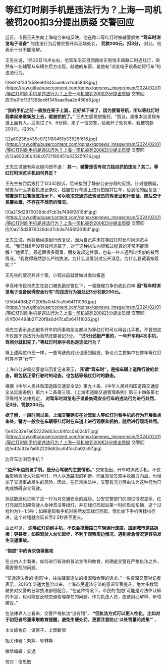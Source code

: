 # 等红灯时刷手机是违法行为？上海一司机被罚200扣3分提出质疑 交警回应

近日，市民王先生向上海电台来电反映，他在路口等红灯时被辅警抓拍 **“驾车时浏览电子设备”** 的违法行为后被交警开具现场处罚，
**罚款200元、扣3分，** 对此，他表示十分不能理解。

王先生说，1月22日16点左右，他驾车沿天目西路往东到恒丰路路口时遇红灯，突然有一名辅警从车辆左后方出现，敲他的车窗，说他有“浏览电子设备妨碍行车”的违法行为。

![9e81df33f358ee6f345aae9aa2d458d8.jpg](https://raw.githubusercontent.com/qqhsx/qqnews_image/main/2024/02/01/等红灯时刷手机是违法行为？上海一司机被罚200扣3分提出质疑 交警回应/9e81df33f358ee6f345aae9aa2d458d8.jpg)

**“我的手机之前一直放在架子上面，正好掉下来了，因为要看导航，所以等红灯时我拿起来重新放上去，就被抓拍了。”**
王先生感觉很冤枉，“而且，我根本没发现车道上面有人。后来过了5、6分钟，来了一位交警，给我开了处罚单，我被罚款200元、扣3分。”

![2a80236b439c0721f80451b33525f616.jpg](https://raw.githubusercontent.com/qqhsx/qqnews_image/main/2024/02/01/等红灯时刷手机是违法行为？上海一司机被罚200扣3分提出质疑 交警回应/2a80236b439c0721f80451b33525f616.jpg)

王先生说他有两点疑问想不通： **其一，辅警是否有权力独自抓拍违法？其二，等红灯时浏览手机如何界定？**

王先生被罚后拨打了12345投诉，后来接到了静安公安分局的反馈。针对他质疑，辅警为什么拿着执法记录仪，独自在行车道上进行拍摄并拦车，给到他的回复是：
**辅警是在民警授意指示下，可以收取交通违法驾驶员的驾驶证和行驶证，随后交于民警处置，不存在不规范的情况。**

![0a215d2876039dcd7cb3e7496f2616df.jpg](https://raw.githubusercontent.com/qqhsx/qqnews_image/main/2024/02/01/等红灯时刷手机是违法行为？上海一司机被罚200扣3分提出质疑 交警回应/0a215d2876039dcd7cb3e7496f2616df.jpg)

王先生说，他将继续提起行政复议，因为自己并未在等红灯时长时间浏览手机。“我已经8年没有任何违章了，对于这种执法内容和过程真的非常不能理解！”他表示，最近跟很多同事、朋友说起这件事，也有一些人遇到过类似的被罚情况，“我觉得既然那么严格执法，为什么没看到过公开消息，为什么要藏着掖着呢？”

王先生的情况并非个案，小观此前就曾做过类似报道

早高峰市民祝先生在路口被执勤交警拦下，一番据理力争仍收到罚单 **因“驾车时浏览电子设备妨碍安全行车”的违法行为被处记3分罚款200元。**

![f504498b27120f8a0d47ca5b64111036.jpg](https://raw.githubusercontent.com/qqhsx/qqnews_image/main/2024/02/01/等红灯时刷手机是违法行为？上海一司机被罚200扣3分提出质疑 交警回应/f504498b27120f8a0d47ca5b64111036.jpg)

祝先生表示身边很多开车的同事和朋友都以为等红灯时可以用会儿手机，不曾想这不仅属于违法行为竟然还要被记3分。
**“记3分还挺严重的，一年开车用4次手机，驾照分就扣完了。”等红灯时刷手机也是违法行为？**

跟上述两位市民一样，一些驾驶员对此也感到疑惑，争议点主要集中在停车等红灯时算不算“行车”

上海市公安局交警总队回复记者表示， **所谓“驾车时”，是指车辆上道路行驶的状态，既包括正常行驶时的动态，也包括等候红灯时的静态。**

根据《中华人民共和国道路交通安全法》第九十条、《中华人民共和国道路交通安全法实施条例》第六十二条第三项、《上海市道路交通管理条例》第三十四条第七项等相关法律规定，
**对驾车时浏览电子设备妨碍安全行车的违法行为进行处罚，记3分，罚款200元。**

**据了解，一段时间以来，上海交警确实在对驾驶人等红灯时看手机的行为开展重点查处，警方一般会在车辆等红灯时在车道上进行观察和抓拍，随后进行现场处罚。**

![e42c32e7a652229d63cc64fcc0a02c97.jpg](https://raw.githubusercontent.com/qqhsx/qqnews_image/main/2024/02/01/等红灯时刷手机是违法行为？上海一司机被罚200扣3分提出质疑 交警回应/e42c32e7a652229d63cc64fcc0a02c97.jpg)

边开车边浏览手机？

**“边开车边浏览手机，是分心驾驶的主要情形。”**
交警指出，开车时浏览手机，不仅会影响驾驶人对信号灯、行人以及路况的判断，而且驾驶员双手脱离方向盘，也增加了交通事故发生的风险。因此，在日常执法中，交警有充分理由认为这种行为已构成妨碍安全驾驶。

测试数据也证明了这一行为对交通安全的威胁。公安交警部门的测试情况显示，红灯亮起前如果驾驶人全神贯注等绿灯，并在绿灯亮起后第一时间启动车辆，这个过程约为1—1.5秒；如果是观看手机时突然发现绿灯亮起，慌忙放下手机再挂挡行进，这个过程就会延长至2.5秒甚至更长。

由此可见，
**边等红灯边刷手机，不仅会拖慢路口车辆通行速度，加剧城市道路拥堵；更甚者，如果驾驶人匆忙起步，不利于观察周边情况，遇到紧急情况更容易发生交通事故。**

**“抱怨”中的诉求值得重视**

在业内人士看来，如何进行有效的普法宣传和教育，的确是交警在严格执法之外，需要重视的问题。

“交通违法者的‘抱怨’中，往往藏着违法的根源和合理的诉求。”一名资深交警对记者表示，2016年交通大整治以来，上海市民遵法守法的意识显著提升，绝大多数驾驶员对交警的日常执法都很配合，“在这种情况下，市民的‘抱怨’可能是对法律认知的不足，也可能是反映交通管理存在的问题。作为执法人员，应该耐心解释、听取建议。”

在法律界人士看来，交警严格执法“没有错”， **“但执法方式可以更人性化，比如对于初犯者尽量采取教育提醒，避免生硬处罚，更要注意防止‘以处罚量论成果’”**
。

本文综合自：话匣子、上观新闻

相关作者：刘婷、邬林桦

微信编辑：安通

校对：佳思敏

